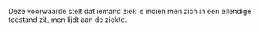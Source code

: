 Deze voorwaarde stelt dat iemand ziek is indien men zich in een ellendige toestand zit, men lijdt aan de ziekte.